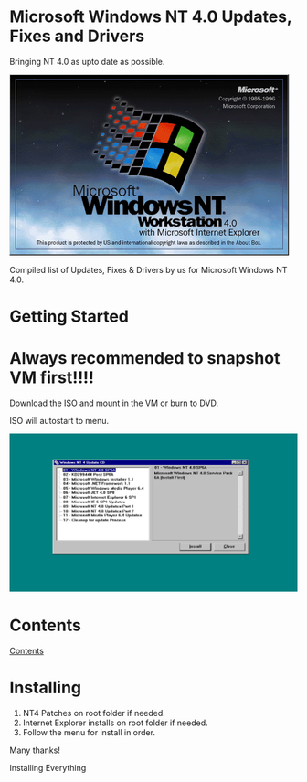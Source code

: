 # Microsoft Windows NT 4.0 Updates, Fixes and Drivers 

Bringing NT 4.0 as upto date as possible.

![Alt text](NT4Logo.png)


Compiled list of Updates, Fixes & Drivers by us for Microsoft Windows NT 4.0.

# **Getting Started**

# **Always recommended to snapshot VM first!!!!**

Download the ISO and mount in the VM or burn to DVD.

ISO will autostart to menu.

![Alt text](Screenshot.png)



# **Contents**

[Contents](https://github.com/InstallingEverything/WindowsNT4Updates-Fixes/blob/main/Updates.md)


# **Installing**

1. NT4 Patches on root folder if needed.
2. Internet Explorer installs on root folder if needed.
3. Follow the menu for install in order.

    
Many thanks!

Installing Everything
